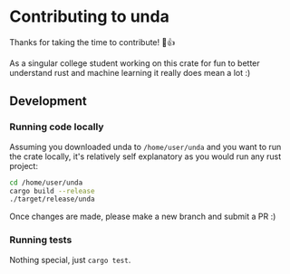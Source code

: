 # Contributing to unda

Thanks for taking the time to contribute! :tada::+1:

As a singular college student working on this crate for fun to better understand rust and machine learning it really does mean a lot :)

## Development

### Running code locally

Assuming you downloaded unda to `/home/user/unda` and you want to run
the crate locally, it's relatively self explanatory as you would run any rust project:
```bash
cd /home/user/unda
cargo build --release
./target/release/unda
```
Once changes are made, please make a new branch and submit a PR :)

### Running tests

Nothing special, just `cargo test`.
